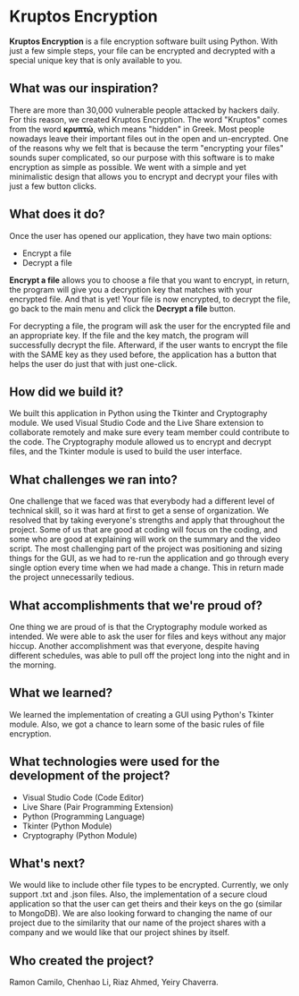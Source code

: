 # Kruptos Encryption

**Kruptos Encryption** is a file encryption software built using Python. With just a few simple steps, your file can be encrypted and decrypted with a special unique key that is only available to you.

## What was our inspiration?

There are more than 30,000 vulnerable people attacked by hackers daily. For this reason, we created Kruptos Encryption. The word "Kruptos" comes from the word **κρυπτώ**, which means "hidden" in Greek. Most people nowadays leave their important files out in the open and un-encrypted. One of the reasons why we felt that is because the term "encrypting your files" sounds super complicated, so our purpose with this software is to make encryption as simple as possible. We went with a simple and yet minimalistic design that allows you to encrypt and decrypt your files with just a few button clicks.

## What does it do?

Once the user has opened our application, they have two main options:
* Encrypt a file
* Decrypt a file

**Encrypt a file** allows you to choose a file that you want to encrypt, in return, the program will give you a decryption key that matches with your encrypted file. And that is yet! Your file is now encrypted, to decrypt the file, go back to the main menu and click the **Decrypt a file** button.

For decrypting a file, the program will ask the user for the encrypted file and an appropriate key. If the file and the key match, the program will successfully decrypt the file. Afterward, if the user wants to encrypt the file with the SAME key as they used before, the application has a button that helps the user do just that with just one-click.

## How did we build it?

We built this application in Python using the Tkinter and Cryptography module. We used Visual Studio Code and the Live Share extension to collaborate remotely and make sure every team member could contribute to the code. The Cryptography module allowed us to encrypt and decrypt files, and the Tkinter module is used to build the user interface.

## What challenges we ran into?

One challenge that we faced was that everybody had a different level of technical skill, so it was hard at first to get a sense of organization. We resolved that by taking everyone's strengths and apply that throughout the project. Some of us that are good at coding will focus on the coding, and some who are good at explaining will work on the summary and the video script.  The most challenging part of the project was positioning and sizing things for the GUI, as we had to re-run the application and go through every single option every time when we had made a change. This in return made the project unnecessarily tedious.

## What accomplishments that we're proud of?

One thing we are proud of is that the Cryptography module worked as intended. We were able to ask the user for files and keys without any major hiccup. Another accomplishment was that everyone, despite having different schedules, was able to pull off the project long into the night and in the morning.

## What we learned?

We learned the implementation of creating a GUI using Python's Tkinter module. Also, we got a chance to learn some of the basic rules of file encryption. 

## What technologies were used for the development of the project?
* Visual Studio Code (Code Editor)
* Live Share (Pair Programming Extension)
* Python (Programming Language)
* Tkinter (Python Module)
* Cryptography (Python Module)

## What's next?

We would like to include other file types to be encrypted. Currently, we only support .txt and .json files. Also, the implementation of a secure cloud application so that the user can get theirs and their keys on the go (similar to MongoDB). We are also looking forward to changing the name of our project due to the similarity that our name of the project shares with a company and we would like that our project shines by itself.

## Who created the project?

Ramon Camilo, Chenhao Li, Riaz Ahmed, Yeiry Chaverra.


